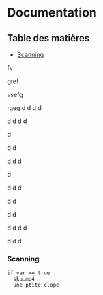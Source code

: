 # Documentation

## Table des matières
- [Scanning](#scanning)


fv







gref










vsefg

rgeg
d
d
d
d

d
d
d
d

d

d
d

d
d
d

d

d
d
d

d
d

d
d

d
d
d
d

d
d
d












### Scanning

    if var == true
      sku.mp4
      une ptite clope
